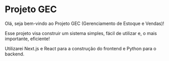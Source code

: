 # Projeto GEC

Olá, seja bem-vindo ao Projeto GEC (Gerenciamento de Estoque e Vendas)!

Esse projeto visa construir um sistema simples, fácil de utilizar e, o mais importante, eficiente!

Utilizarei Next.js e React para a construção do frontend e Python para o backend.
